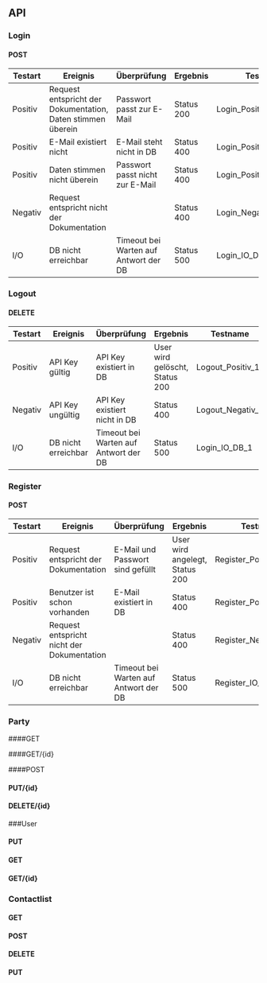 ## API

### Login

#### POST

| Testart | Ereignis                                 | Überprüfung                           | Ergebnis   | Testname                |
| ------- | ---------------------------------------- | ------------------------------------- | ---------- | ----------------------- |
| Positiv | Request entspricht der Dokumentation, Daten stimmen überein | Passwort passt zur E-Mail             | Status 200 | Login_Positiv_Correct   |
| Positiv | E-Mail existiert nicht                   | E-Mail steht nicht in DB              | Status 400 | Login_Positiv_NoEmail   |
| Positiv | Daten stimmen nicht überein              | Passwort passt nicht zur E-Mail       | Status 400 | Login_Positiv_Incorrect |
| Negativ | Request entspricht nicht der Dokumentation |                                       | Status 400 | Login_Negativ_Request_1 |
| I/O     | DB nicht erreichbar                      | Timeout bei Warten auf Antwort der DB | Status 500 | Login_IO_DB_1           |

### Logout

#### DELETE

| Testart | Ereignis            | Überprüfung                           | Ergebnis                       | Testname         |
| ------- | ------------------- | ------------------------------------- | ------------------------------ | ---------------- |
| Positiv | API Key gültig      | API Key existiert in DB               | User wird gelöscht, Status 200 | Logout_Positiv_1 |
| Negativ | API Key ungültig    | API Key existiert nicht in DB         | Status 400                     | Logout_Negativ_1 |
| I/O     | DB nicht erreichbar | Timeout bei Warten auf Antwort der DB | Status 500                     | Login_IO_DB_1    |

### Register

#### POST

| Testart | Ereignis                                 | Überprüfung                           | Ergebnis                       | Testname                 |
| ------- | ---------------------------------------- | ------------------------------------- | ------------------------------ | ------------------------ |
| Positiv | Request entspricht der Dokumentation     | E-Mail und Passwort sind gefüllt      | User wird angelegt, Status 200 | Register_Positiv_Correct |
| Positiv | Benutzer ist schon vorhanden             | E-Mail existiert in DB                | Status 400                     | Register_Positiv_User    |
| Negativ | Request entspricht nicht der Dokumentation |                                       | Status 400                     | Register_Negativ_1       |
| I/O     | DB nicht erreichbar                      | Timeout bei Warten auf Antwort der DB | Status 500                     | Register_IO_DB_1         |



### Party

####GET



####GET/{id}



####POST



#### PUT/{id}



#### DELETE/{id}



###User

#### PUT



#### GET



#### GET/{id}



### Contactlist

#### GET



#### POST



#### DELETE



#### PUT

